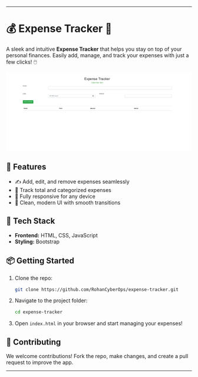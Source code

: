 
---

# 💰 **Expense Tracker** 🧾

A sleek and intuitive **Expense Tracker** that helps you stay on top of your personal finances. Easily add, manage, and track your expenses with just a few clicks! 🖱️

![Todo App Screenshot](todoapp.png)

## 🌟 **Features**
- ✍️ Add, edit, and remove expenses seamlessly
- 💸 Track total and categorized expenses
- 📱 Fully responsive for any device
- 🎨 Clean, modern UI with smooth transitions

## 🚀 **Tech Stack**
- **Frontend:** HTML, CSS, JavaScript
- **Styling:** Bootstrap

## 📦 **Getting Started**
1. Clone the repo:
   ```bash
   git clone https://github.com/RohanCyberOps/expense-tracker.git
   ```
2. Navigate to the project folder:
   ```bash
   cd expense-tracker
   ```
3. Open `index.html` in your browser and start managing your expenses!

## 🤝 **Contributing**
We welcome contributions! Fork the repo, make changes, and create a pull request to improve the app.

---
